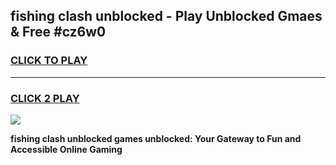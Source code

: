 
## fishing clash unblocked - Play Unblocked Gmaes & Free #cz6w0
<h3>
<a href="https://news.freeplayer.one?title=fishing_clash_unblocked&ref=26F">CLICK TO PLAY</a></h3>
<hr>

<h3>
<a href="https://news.freeplayer.one?title=fishing_clash_unblocked&ref=26F">CLICK 2 PLAY</a>
  
</h3>

<a href="https://news.freeplayer.one?title=fishing_clash_unblocked&ref=26F/"><img src="https://clearcache.store/games.png"></a>


**fishing clash unblocked games unblocked: Your Gateway to Fun and Accessible Online Gaming**
